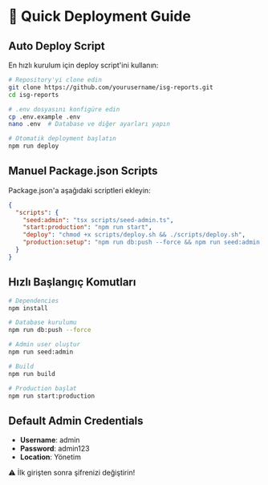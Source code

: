# 🚀 Quick Deployment Guide

## Auto Deploy Script

En hızlı kurulum için deploy script'ini kullanın:

```bash
# Repository'yi clone edin
git clone https://github.com/yourusername/isg-reports.git
cd isg-reports

# .env dosyasını konfigüre edin
cp .env.example .env
nano .env  # Database ve diğer ayarları yapın

# Otomatik deployment başlatın
npm run deploy
```

## Manuel Package.json Scripts

Package.json'a aşağıdaki scriptleri ekleyin:

```json
{
  "scripts": {
    "seed:admin": "tsx scripts/seed-admin.ts",
    "start:production": "npm run start", 
    "deploy": "chmod +x scripts/deploy.sh && ./scripts/deploy.sh",
    "production:setup": "npm run db:push --force && npm run seed:admin && npm run build"
  }
}
```

## Hızlı Başlangıç Komutları

```bash
# Dependencies
npm install

# Database kurulumu
npm run db:push --force

# Admin user oluştur
npm run seed:admin

# Build
npm run build

# Production başlat
npm run start:production
```

## Default Admin Credentials

- **Username**: admin
- **Password**: admin123
- **Location**: Yönetim

⚠️ İlk girişten sonra şifrenizi değiştirin!